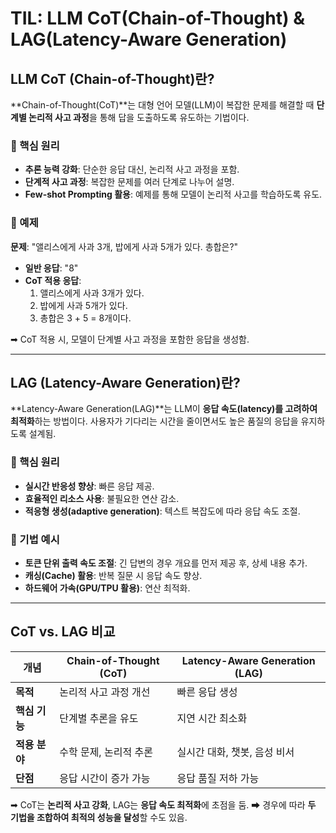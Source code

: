 # TIL: LLM CoT(Chain-of-Thought) & LAG(Latency-Aware Generation)

## LLM CoT (Chain-of-Thought)란?
**Chain-of-Thought(CoT)**는 대형 언어 모델(LLM)이 복잡한 문제를 해결할 때 **단계별 논리적 사고 과정**을 통해 답을 도출하도록 유도하는 기법이다.

### 🔹 핵심 원리
- **추론 능력 강화**: 단순한 응답 대신, 논리적 사고 과정을 포함.
- **단계적 사고 과정**: 복잡한 문제를 여러 단계로 나누어 설명.
- **Few-shot Prompting 활용**: 예제를 통해 모델이 논리적 사고를 학습하도록 유도.

### 🔹 예제
**문제**: "앨리스에게 사과 3개, 밥에게 사과 5개가 있다. 총합은?"
- **일반 응답**: "8"
- **CoT 적용 응답**:
  1. 앨리스에게 사과 3개가 있다.
  2. 밥에게 사과 5개가 있다.
  3. 총합은 3 + 5 = 8개이다.

➡ CoT 적용 시, 모델이 단계별 사고 과정을 포함한 응답을 생성함.

---

## LAG (Latency-Aware Generation)란?
**Latency-Aware Generation(LAG)**는 LLM이 **응답 속도(latency)를 고려하여 최적화**하는 방법이다. 사용자가 기다리는 시간을 줄이면서도 높은 품질의 응답을 유지하도록 설계됨.

### 🔹 핵심 원리
- **실시간 반응성 향상**: 빠른 응답 제공.
- **효율적인 리소스 사용**: 불필요한 연산 감소.
- **적응형 생성(adaptive generation)**: 텍스트 복잡도에 따라 응답 속도 조절.

### 🔹 기법 예시
- **토큰 단위 출력 속도 조절**: 긴 답변의 경우 개요를 먼저 제공 후, 상세 내용 추가.
- **캐싱(Cache) 활용**: 반복 질문 시 응답 속도 향상.
- **하드웨어 가속(GPU/TPU 활용)**: 연산 최적화.

---

## CoT vs. LAG 비교
| 개념  | Chain-of-Thought (CoT) | Latency-Aware Generation (LAG) |
|--------|------------------------|--------------------------------|
| **목적** | 논리적 사고 과정 개선 | 빠른 응답 생성 |
| **핵심 기능** | 단계별 추론을 유도 | 지연 시간 최소화 |
| **적용 분야** | 수학 문제, 논리적 추론 | 실시간 대화, 챗봇, 음성 비서 |
| **단점** | 응답 시간이 증가 가능 | 응답 품질 저하 가능 |

➡ CoT는 **논리적 사고 강화**, LAG는 **응답 속도 최적화**에 초점을 둠.
➡ 경우에 따라 **두 기법을 조합하여 최적의 성능을 달성**할 수도 있음.

